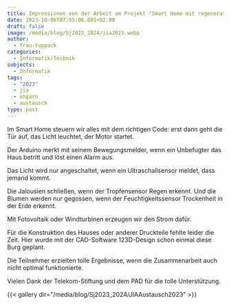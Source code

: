 ```yaml
---
title: Impressionen von der Arbeit am Projekt "Smart Home mit regenerativen Energien"
date: 2023-10-06T07:55:06.601+02:00
draft: false
image: /media/blog/Sj2023_2024/jia2023.webp
author:
  - frau-tuppack
categories:
  - Informatik/Technik
subjects:
  - Informatik
tags:
  - "2023"
  - jia
  - ungarn
  - austausch
type: post
---
```





Im Smart Home steuern wir alles mit dem richtigen Code: erst dann geht die Tür auf, das Licht leuchtet, der Motor startet.

Der Arduino merkt mit seinem Bewegungsmelder, wenn ein Unbefugter das Haus betritt und löst einen Alarm aus.

Das Licht wird nur angeschaltet, wenn ein Ultraschallsensor meldet, dass jemand kommt.

Die Jalousien schließen, wenn der Tropfensensor Regen erkennt. Und die Blumen werden nur gegossen, wenn der Feuchtigkeitssensor Trockenheit in der Erde erkennt.

Mit Fotovoltaik oder Windturbinen erzeugen wir den Strom dafür.

Für die Konstruktion des Hauses oder anderer Druckteile fehlte leider die Zeit. Hier  wurde mit der CAD-Software 123D-Design schon einmal diese Burg geplant.

Die Teilnehmer erzielten tolle Ergebnisse, wenn die Zusammenarbeit auch nicht optimal funktionierte.

Vielen Dank der Telekom-Stiftung und dem PAD für die tolle Unterstützung.



{{< gallery dir="/media/blog/Sj2023_2024/JIAAustausch2023" >}}


